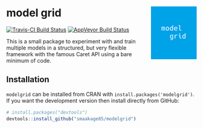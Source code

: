 
<!-- README.md is generated from README.Rmd. Please edit that file -->
model grid <img src="man/figures/mglogo.png" align="right" />
=============================================================

[![Travis-CI Build Status](https://travis-ci.org/smaakage85/modelgrid.svg?branch=master)](https://travis-ci.org/smaakage85/modelgrid) [![AppVeyor Build Status](https://ci.appveyor.com/api/projects/status/github/smaakage85/modelgrid?branch=master&svg=true)](https://ci.appveyor.com/project/smaakage85/modelgrid) <!-- [![CRAN_Release_Badge](http://www.r-pkg.org/badges/version-ago/scico)](https://CRAN.R-project.org/package=scico) --> <!-- [![CRAN_Download_Badge](http://cranlogs.r-pkg.org/badges/scico)](https://CRAN.R-project.org/package=scico) -->

This is a small package to experiment with and train multiple models in a structured, but very flexible framework with the famous Caret API using a bare minimum of code.

Installation
------------

`modelgrid` can be installed from CRAN with `install.packages('modelgrid')`. If you want the development version then install directly from GitHub:

``` r
# install.packages("devtools")
devtools::install_github("smaakage85/modelgrid")
```
